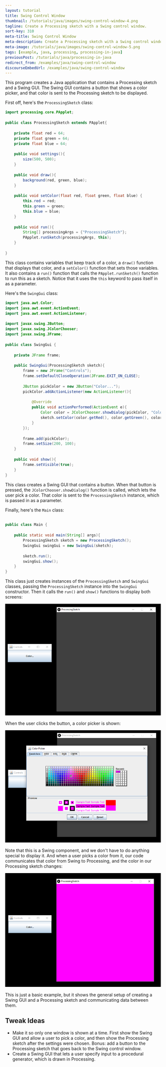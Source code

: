 ```yaml
---
layout: tutorial
title: Swing Control Window
thumbnail: /tutorials/java/images/swing-control-window-4.png
tagline: Create a Processing sketch with a Swing control window.
sort-key: 310
meta-title: Swing Control Window
meta-description: Create a Processing sketch with a Swing control window.
meta-image: /tutorials/java/images/swing-control-window-5.png
tags: [example, java, processing, processing-in-java]
previousPost: /tutorials/java/processing-in-java
redirect_from: /examples/java/swing-control-window
discourseEmbedUrl: /examples/java/swing-control-window
---
```


This program creates a Java application that contains a Processing sketch and a Swing GUI. The Swing GUI contains a button that shows a color picker, and that color is sent to the Processing sketch to be displayed.

First off, here's the `ProcessingSketch` class:

```java
import processing.core.PApplet;

public class ProcessingSketch extends PApplet{

	private float red = 64;
	private float green = 64;
	private float blue = 64;

	public void settings(){
		size(500, 500);
	}

	public void draw(){
		background(red, green, blue);
	}

	public void setColor(float red, float green, float blue) {
		this.red = red;
		this.green = green;
		this.blue = blue;
	}

	public void run(){
		String[] processingArgs = {"ProcessingSketch"};
		PApplet.runSketch(processingArgs, this);
	}

}
```

This class contains variables that keep track of a color, a `draw()` function that displays that color, and a `setColor()` function that sets those variables. It also contains a `run()` function that calls the `PApplet.runSketch()` function to run this as a sketch. Notice that it uses the `this` keyword to pass itself in as a parameter.

Here's the `SwingGui` class:

```java
import java.awt.Color;
import java.awt.event.ActionEvent;
import java.awt.event.ActionListener;

import javax.swing.JButton;
import javax.swing.JColorChooser;
import javax.swing.JFrame;

public class SwingGui {

	private JFrame frame;

	public SwingGui(ProcessingSketch sketch){
		frame = new JFrame("Controls");
		frame.setDefaultCloseOperation(JFrame.EXIT_ON_CLOSE);

		JButton pickColor = new JButton("Color...");
		pickColor.addActionListener(new ActionListener(){

			@Override
			public void actionPerformed(ActionEvent e){
				Color color = JColorChooser.showDialog(pickColor, "Color Picker", Color.RED);
				sketch.setColor(color.getRed(), color.getGreen(), color.getBlue());
			}
		});

		frame.add(pickColor);
		frame.setSize(200, 100);
	}

	public void show(){
		frame.setVisible(true);
	}
}
```

This class creates a Swing GUI that contains a button. When that button is pressed, the `JColorChooser.showDialog()` function is called, which lets the user pick a color. That color is sent to the `ProcessingSketch` instance, which is passed in as a parameter.

Finally, here's the `Main` class:

```java

public class Main {

	public static void main(String[] args){
		ProcessingSketch sketch = new ProcessingSketch();
		SwingGui swingGui = new SwingGui(sketch);

		sketch.run();
		swingGui.show();
	}
}
```

This class just creates instances of the `ProcessingSketch` and `SwingGui` classes, passing the `ProcessingSketch` instance into the `SwingGui` constructor. Then it calls the `run()` and `show()` functions to display both screens:

![Processing sketch and Swing control window](/tutorials/java/images/swing-control-window-1.png)

When the user clicks the button, a color picker is shown:

![color picker](/tutorials/java/images/swing-control-window-2.png)

Note that this is a Swing component, and we don't have to do anything special to display it. And when a user picks a color from it, our code communicates that color from Swing to Processing, and the color in our Processing sketch changes:

![pink Processing sketch](/tutorials/java/images/swing-control-window-3.png)

This is just a basic example, but it shows the general setup of creating a Swing GUI and a Processing sketch and communicating data between them.

## Tweak Ideas

- Make it so only one window is shown at a time. First show the Swing GUI and allow a user to pick a color, and then show the Processing sketch after the settings were chosen. Bonus: add a button to the Processing sketch that goes back to the Swing control window.
- Create a Swing GUI that lets a user specify input to a procedural generator, which is drawn in Processing.
